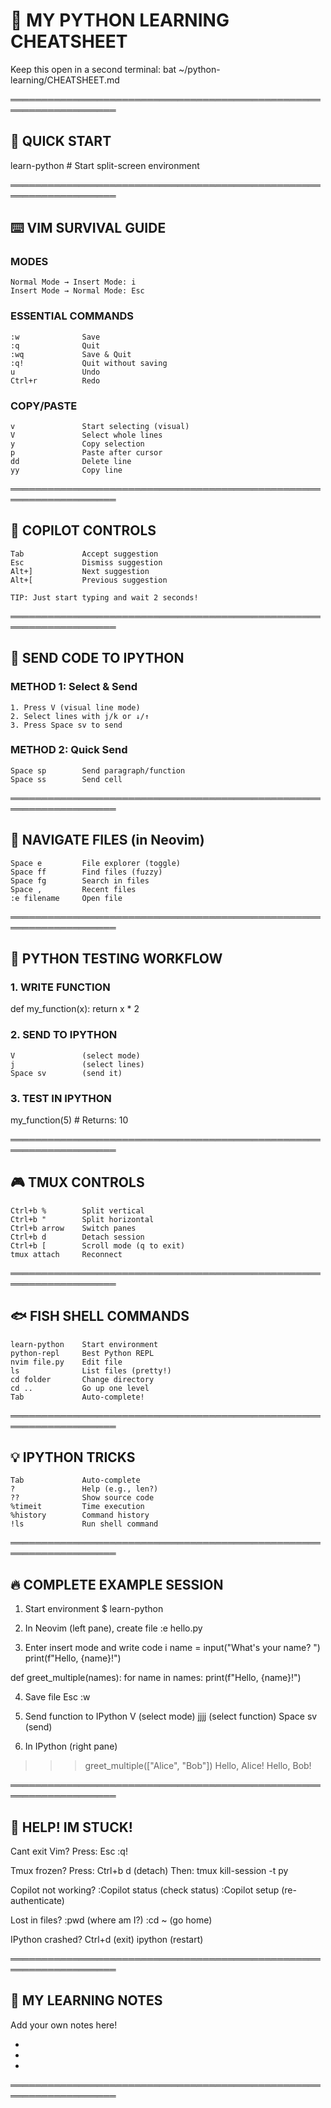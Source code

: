 # 🚀 MY PYTHON LEARNING CHEATSHEET
Keep this open in a second terminal: bat ~/python-learning/CHEATSHEET.md

═══════════════════════════════════════════════════════════════════

## 🎯 QUICK START
learn-python     # Start split-screen environment

═══════════════════════════════════════════════════════════════════

## ⌨️ VIM SURVIVAL GUIDE

### MODES
    Normal Mode → Insert Mode: i
    Insert Mode → Normal Mode: Esc
    
### ESSENTIAL COMMANDS
    :w              Save
    :q              Quit  
    :wq             Save & Quit
    :q!             Quit without saving
    u               Undo
    Ctrl+r          Redo

### COPY/PASTE
    v               Start selecting (visual)
    V               Select whole lines
    y               Copy selection
    p               Paste after cursor
    dd              Delete line
    yy              Copy line

═══════════════════════════════════════════════════════════════════

## 🤖 COPILOT CONTROLS
    Tab             Accept suggestion
    Esc             Dismiss suggestion  
    Alt+]           Next suggestion
    Alt+[           Previous suggestion

    TIP: Just start typing and wait 2 seconds!

═══════════════════════════════════════════════════════════════════

## 🔄 SEND CODE TO IPYTHON

### METHOD 1: Select & Send
    1. Press V (visual line mode)
    2. Select lines with j/k or ↓/↑  
    3. Press Space sv to send

### METHOD 2: Quick Send
    Space sp        Send paragraph/function
    Space ss        Send cell

═══════════════════════════════════════════════════════════════════

## 📁 NAVIGATE FILES (in Neovim)
    Space e         File explorer (toggle)
    Space ff        Find files (fuzzy)
    Space fg        Search in files
    Space ,         Recent files
    :e filename     Open file

═══════════════════════════════════════════════════════════════════

## 🐍 PYTHON TESTING WORKFLOW

### 1. WRITE FUNCTION
def my_function(x):
    return x * 2

### 2. SEND TO IPYTHON
    V               (select mode)
    j               (select lines)
    Space sv        (send it)

### 3. TEST IN IPYTHON
my_function(5)  # Returns: 10

═══════════════════════════════════════════════════════════════════

## 🎮 TMUX CONTROLS
    Ctrl+b %        Split vertical
    Ctrl+b "        Split horizontal
    Ctrl+b arrow    Switch panes
    Ctrl+b d        Detach session
    Ctrl+b [        Scroll mode (q to exit)
    tmux attach     Reconnect

═══════════════════════════════════════════════════════════════════

## 🐟 FISH SHELL COMMANDS
    learn-python    Start environment
    python-repl     Best Python REPL
    nvim file.py    Edit file
    ls              List files (pretty!)
    cd folder       Change directory
    cd ..           Go up one level
    Tab             Auto-complete!

═══════════════════════════════════════════════════════════════════

## 💡 IPYTHON TRICKS
    Tab             Auto-complete
    ?               Help (e.g., len?)
    ??              Show source code
    %timeit         Time execution
    %history        Command history
    !ls             Run shell command

═══════════════════════════════════════════════════════════════════

## 🔥 COMPLETE EXAMPLE SESSION

1. Start environment
$ learn-python

2. In Neovim (left pane), create file
:e hello.py

3. Enter insert mode and write code
i
name = input("What's your name? ")
print(f"Hello, {name}!")

def greet_multiple(names):
    for name in names:
        print(f"Hello, {name}!")

4. Save file
Esc
:w

5. Send function to IPython
V (select mode)
jjjj (select function)
Space sv (send)

6. In IPython (right pane)
>>> greet_multiple(["Alice", "Bob"])
Hello, Alice!
Hello, Bob!

═══════════════════════════════════════════════════════════════════

## 🚨 HELP! IM STUCK!

Cant exit Vim?
    Press: Esc :q!

Tmux frozen?
    Press: Ctrl+b d (detach)
    Then: tmux kill-session -t py

Copilot not working?
    :Copilot status (check status)
    :Copilot setup (re-authenticate)

Lost in files?
    :pwd (where am I?)
    :cd ~ (go home)

IPython crashed?
    Ctrl+d (exit)
    ipython (restart)

═══════════════════════════════════════════════════════════════════

## 📝 MY LEARNING NOTES
Add your own notes here!

- 
- 
- 

═══════════════════════════════════════════════════════════════════
